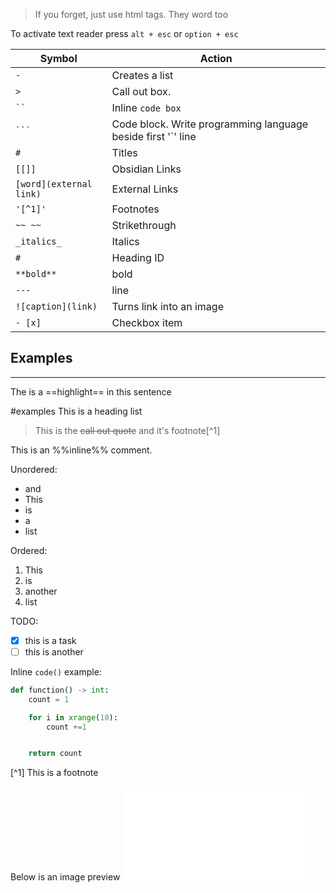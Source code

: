 > If you forget, just use html tags. They word too

To activate text reader press `alt + esc` or `option + esc`

| Symbol | Action             |
|--------|--------------------|
|  `-` | Creates a list     |
|  `>` | Call out box.      |
|  ` `` ` | Inline `code box`      |
|  ` ``` ` | Code block. Write programming language beside first '`' line|
|  `#` | Titles             |
|`[[]]`| Obsidian Links     |
|`[word](external link)`| External Links     |
| `'[^1]'`   | Footnotes         |
| `~~ ~~` | Strikethrough |
| `_italics_`| Italics|
| `#` | Heading ID|
| `**bold**` | bold |
| `---` | line |
| `![caption](link)` | Turns link into an image|
|`- [x]` | Checkbox item|

## Examples
---
The is a ==highlight== in this sentence

#examples This is a heading list

> This is the ~~call out quote~~ and it's footnote[^1]

This is an %%inline%% comment.

Unordered:
- and 
- This
- is 
- a
- list

Ordered:
1. This 
2. is 
3. another 
4. list

TODO:
- [x] this is a task 
- [ ] this is another

Inline `code()` example:

```python
def function() -> int:
	count = 1

	for i in xrange(10):
		count +=1 


	return count
```

[^1] This is a footnote

Below is an image preview
![this is an image preview of a page](Home.md)